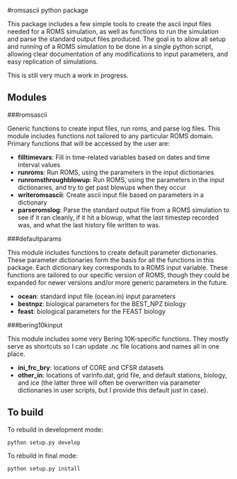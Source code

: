 #romsascii python package

This package includes a few simple tools to create the ascii input files needed for a ROMS simulation, as well as functions to run the simulation and parse the standard output files produced.  The goal is to allow all setup and running of a ROMS simulation to be done in a single python script, allowing clear documentation of any modifications to input parameters, and easy replication of simulations.

This is still very much a work in progress.

## Modules

###romsascii

Generic functions to create input files, run roms, and parse log files.  This module includes functions not tailored to any particular ROMS domain.  Primary functions that will be accessed by the user are:

- **filltimevars**: Fill in time-related variables based on  dates and time interval values
- **runroms**: Run ROMS, using the parameters in the input dictionaries
- **runromsthroughblowup**: Run ROMS, using the parameters in the input dictionaries, and try to get past blowups when they occur
- **writeromsascii**: Create ascii input file based on parameters in a dictionary
- **parseromslog**: Parse the standard output file from a ROMS simulation to see if it ran cleanly, if it hit a blowup, what the last timestep recorded was, and what the last history file written to was.

###defaultparams

This module includes functions to create default parameter dictionaries.  These parameter dictionaries form the basis for all the functions in this package.  Each dictionary key corresponds to a ROMS input variable.  These functions are tailored to our specific version of ROMS, though they could be expanded for newer versions and/or more generic parameters in the future.

- **ocean**:		standard input file (ocean.in) input parameters
- **bestnpz**:	biological parameters for the BEST_NPZ biology
- **feast**:		biological parameters for the FEAST biology

###bering10kinput

This module includes some very Bering 10K-specific functions.  They mostly serve as shortcuts so I can update .nc file locations and names all in one place.

- **ini\_frc\_bry**: locations of CORE and CFSR datasets
- **other\_in**: locations of varinfo.dat, grid file, and default stations, biology, and ice (the latter three will often be overwritten via parameter dictionaries in user scripts, but I provide this default just in case).
                         
												 
## To build

To rebuild in development mode:

`python setup.py develop`

To rebuild in final mode:

`python setup.py install`